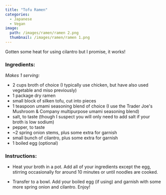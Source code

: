 ```yaml
---
title: "Tofu Ramen"
categories:
  - Japanese
  - Vegan
image:
  path: /images/ramen/ramen 2.png
  thumbnail: /images/ramen/ramen 1.png
---
```


Gotten some heat for using cilantro but I promise, it works!

### Ingredients:

_Makes 1 serving:_

* 2 cups broth of choice (I typically use chicken, but have also used vegetable and miso previously)
* 1 package dry ramen
* small block of silken tofu, cut into pieces 
* 1 teaspoon umami seasoning blend of choice (I use the Trader Joe's Mushroom & Company multipurpose umami seasoning blend)
* salt, to taste (though I suspect you will only need to add salt if your broth is low sodium)
* pepper, to taste
* ~2 spring onion stems, plus some extra for garnish
* small bunch of cilantro, plus some extra for garnish
* 1 boiled egg (optional)


### Instructions:

* Heat your broth in a pot. Add all of your ingredients except the egg, stirring occasionally for around 10 minutes or until noodles are cooked.

* Transfer to a bowl. Add your boiled egg (if using) and garnish with some more spring onion and cilantro. Enjoy!

